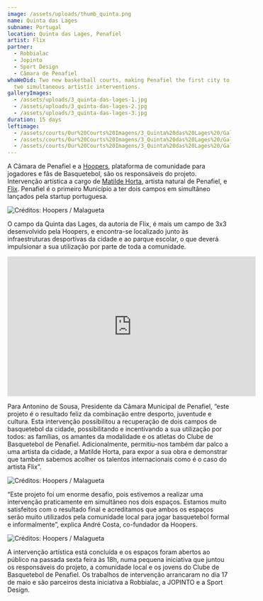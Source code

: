 ```yaml
---
image: /assets/uploads/thumb_quinta.png
name: Quinta das Lages
subname: Portugal
location: Quinta das Lages, Penafiel
artist: Flix
partner:
  - Robbialac
  - Jopinto
  - Sport Design
  - Câmara de Penafiel
whaWeDid: Two new basketball courts, making Penafiel the first city to receive
  two simultaneous artistic interventions.
galleryImages:
  - /assets/uploads/3_quinta-das-lages-1.jpg
  - /assets/uploads/3_quinta-das-lages-2.jpg
  - /assets/uploads/3_quinta-das-lages-3.jpg
duration: 15 days
leftimage:
  - /assets/courts/Our%20Courts%20Imagens/3_Quinta%20das%20Lages%20/Galeria%20(Esquerda)/1.jpg
  - /assets/courts/Our%20Courts%20Imagens/3_Quinta%20das%20Lages%20/Galeria%20(Esquerda)/2.jpg
  - /assets/courts/Our%20Courts%20Imagens/3_Quinta%20das%20Lages%20/Galeria%20(Esquerda)/3.jpg
---
```

A Câmara de Penafiel e a [Hoopers](https://hoopers.club/), plataforma de comunidade para jogadores e fãs de Basquetebol, são os responsáveis do projeto. Intervenção artística a cargo de [Matilde Horta](https://www.instagram.com/matildehorta/), artista natural de Penafiel, e [Flix](https://www.instagram.com/flixrobotico/). Penafiel é o primeiro Município a ter dois campos em simultâneo lançados pela startup portuguesa.

![Créditos: Hoopers / Malagueta](/assets/uploads/1_quinta_makingof.jpg "Créditos: Hoopers / Malagueta")

O campo da Quinta das Lages, da autoria de Flix, é mais um campo de 3x3 desenvolvido pela Hoopers, e encontra-se localizado junto às infraestruturas desportivas da cidade e ao parque escolar, o que deverá impulsionar a sua utilização por parte de toda a comunidade. 

<iframe width="560" height="315" src="https://www.youtube.com/embed/F6ZIY-YexSg" title="YouTube video player" frameborder="0" allow="accelerometer; autoplay; clipboard-write; encrypted-media; gyroscope; picture-in-picture" allowfullscreen></iframe>

Para Antonino de Sousa, Presidente da Câmara Municipal de Penafiel, “este projeto é o resultado feliz da combinação entre desporto, juventude e cultura. Esta intervenção possibilitou a recuperação de dois campos de basquetebol da cidade, possibilitando e incentivando a sua utilização por todos: as famílias, os amantes da modalidade e os atletas do Clube de Basquetebol de Penafiel. Adicionalmente, permitiu-nos também dar palco a uma artista da cidade, a Matilde Horta, para expor a sua obra e demonstrar que também sabemos acolher os talentos internacionais como é o caso do artista Flix”.

![Créditos: Hoopers / Malagueta](/assets/uploads/2_quinta_makingof.jpg "Créditos: Hoopers / Malagueta")

“Este projeto foi um enorme desafio, pois estivemos a realizar uma intervenção praticamente em simultâneo nos dois espaços. Estamos muito satisfeitos com o resultado final e acreditamos que ambos os espaços serão muito utilizados pela comunidade local para jogar basquetebol formal e informalmente”, explica André Costa, co-fundador da Hoopers.

![Créditos: Hoopers / Malagueta](/assets/uploads/3_quinta_makingof.jpg "Créditos: Hoopers / Malagueta")

A intervenção artística está concluída e os espaços foram abertos ao público na passada sexta feira às 18h, numa pequena iniciativa que juntou os responsáveis do projeto, a comunidade local e os jovens do Clube de Basquetebol de Penafiel. Os trabalhos de intervenção arrancaram no dia 17 de maio e são parceiros desta iniciativa a Robbialac, a JOPINTO e a Sport Design.